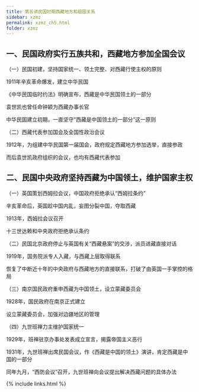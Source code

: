 ```yaml
---
title: 第五讲民国时期西藏地方和祖国关系
sidebar: xzmz
permalink: xzmz_ch5.html
folder: xzmz
---
```


## 一、民国政府实行五族共和，西藏地方参加全国会议

（一）民国初建，坚持国家统一、领土完整、对西藏行使主权的原则

1911年辛亥革命爆发，建立中华民国

《中华民国临时约法》明确宣布，西藏是中华民国领土的一部分

袁世凯也曾任命钟颖为西藏办事长官

中华民国建立初期，一直坚守“西藏是中国领土的一部分”这一原则

（二）西藏代表参加国会及全国性政治会议

1912年，为组建中华民国第一届国会，政府规定西藏地方参加选举，直接参政

而后袁世凯政府组织的会议，也均有西藏代表参加

## 二、民国中央政府坚持西藏为中国领土，维护国家主权

（一）英国策划西姆拉会议，中国政府拒绝承认“西姆拉条约”

辛亥革命后，英国趁中国内乱，妄图分裂中国，夺取西藏

1913年，西姆拉会议召开

十三世达赖和中央政府拒绝承认条约

（二）民国北京政府停止与英国有关“西藏悬案”的交涉，派员进藏直接对话

1919年，国务院派专人入藏，与西藏上层取得联系

恢复了中断近十年的中央政府与西藏地方的直接联系，打破了由英国一手掌控的格局

（三）南京国民政府重申西藏为中国领土，设立蒙藏委员会

1928年，国民政府在南京正式建立

设立蒙藏委员会，加强对边疆地区的管理

（四）九世班禅力主维护国家统一

1929年，班禅驻京办事处发表成立宣言，揭露帝国主义恶行

1931年，九世班禅出席民国会议，作《西藏是中国的领土》演讲，肯定西藏是中国的一部分

同年九月，“西防会议”召开，九世班禅向会议提出解决西藏问题的具体办法

{% include links.html %}
